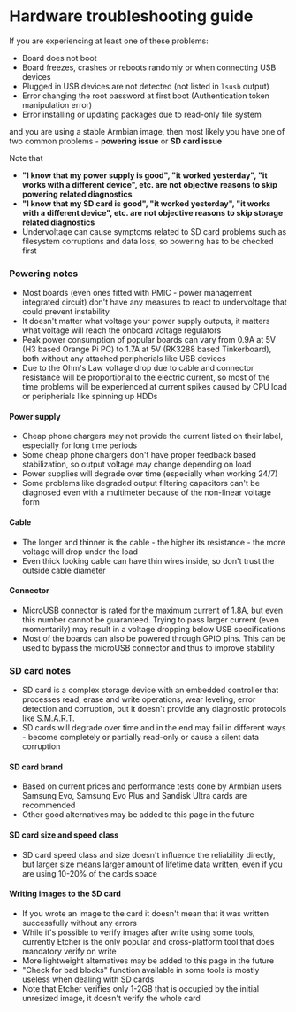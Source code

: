 # Hardware troubleshooting guide

If you are experiencing at least one of these problems:

- Board does not boot
- Board freezes, crashes or reboots randomly or when connecting USB devices
- Plugged in USB devices are not detected (not listed in `lsusb` output)
- Error changing the root password at first boot (Authentication token manipulation error)
- Error installing or updating packages due to read-only file system

and you are using a stable Armbian image, then most likely you have one of two common problems - **powering issue** or **SD card issue**

Note that

- **"I know that my power supply is good", "it worked yesterday", "it works with a different device", etc. are not objective reasons to skip powering related diagnostics**
- **"I know that my SD card is good", "it worked yesterday", "it works with a different device", etc. are not objective reasons to skip storage related diagnostics**
- Undervoltage can cause symptoms related to SD card problems such as filesystem corruptions and data loss, so powering has to be checked first

### Powering notes

- Most boards (even ones fitted with PMIC - power management integrated circuit) don't have any measures to react to undervoltage that could prevent instability
- It doesn't matter what voltage your power supply outputs, it matters what voltage will reach the onboard voltage regulators
- Peak power consumption of popular boards can vary from 0.9A at 5V (H3 based Orange Pi PC) to 1.7A at 5V (RK3288 based Tinkerboard), both without any attached peripherials like USB devices
- Due to the Ohm's Law voltage drop due to cable and connector resistance will be proportional to the electric current, so most of the time problems will be experienced at current spikes caused by CPU load or peripherials like spinning up HDDs

#### Power supply

- Cheap phone chargers may not provide the current listed on their label, especially for long time periods
- Some cheap phone chargers don't have proper feedback based stabilization, so output voltage may change depending on load
- Power supplies will degrade over time (especially when working 24/7)
- Some problems like degraded output filtering capacitors can't be diagnosed even with a multimeter because of the non-linear voltage form

#### Cable

- The longer and thinner is the cable - the higher its resistance - the more voltage will drop under the load
- Even thick looking cable can have thin wires inside, so don't trust the outside cable diameter

#### Connector

- MicroUSB connector is rated for the maximum current of 1.8A, but even this number cannot be guaranteed. Trying to pass larger current (even momentarily) may result in a voltage dropping below USB specifications
- Most of the boards can also be powered through GPIO pins. This can be used to bypass the microUSB connector and thus to improve stability

### SD card notes

- SD card is a complex storage device with an embedded controller that processes read, erase and write operations, wear leveling, error detection and corruption, but it doesn't provide any diagnostic protocols like S.M.A.R.T.
- SD cards will degrade over time and in the end may fail in different ways - become completely or partially read-only or cause a silent data corruption

#### SD card brand

- Based on current prices and performance tests done by Armbian users Samsung Evo, Samsung Evo Plus and Sandisk Ultra cards are recommended
- Other good alternatives may be added to this page in the future

#### SD card size and speed class

- SD card speed class and size doesn't influence the reliability directly, but larger size means larger amount of lifetime data written, even if you are using 10-20% of the cards space

#### Writing images to the SD card

- If you wrote an image to the card it doesn't mean that it was written successfully without any errors
- While it's possible to verify images after write using some tools, currently Etcher is the only popular and cross-platform tool that does mandatory verify on write
- More lightweight alternatives may be added to this page in the future
- "Check for bad blocks" function available in some tools is mostly useless when dealing with SD cards
- Note that Etcher verifies only 1-2GB that is occupied by the initial unresized image, it doesn't verify the whole card
